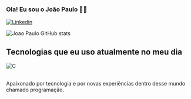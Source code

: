 ### Ola! Eu sou o João Paulo ✋🏾

[![Linkedin](https://img.shields.io/badge/LinkedIn-0077B5?style=for-the-badge&logo=linkedin&logoColor=white)](https://www.linkedin.com/in/jo%C3%A3o-paulo-da-silva-melo-73aa45137)

![Joao Paulo GitHub stats](https://github-readme-stats.vercel.app/api?username=DevJ040P4ul0&show_icons=true&theme=dracula&count_private=true)

## Tecnologias que eu uso atualmente no meu dia

<div style="display: inline_block">
  <img align="center" alt="C" src=https://img.shields.io/badge/C-00599C?style=for-the-badge&logo=c&logoColor=white />
</div><br/>

Apaixonado por tecnologia e por novas experiências dentro desse mundo chamado programação.
